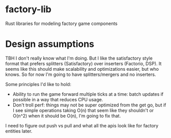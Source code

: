 # factory-lib
Rust libraries for modeling factory game components

# Design assumptions
TBH I don't really know what I'm doing. But I like the satisfactory style format that prefers splitters (Satisfactory) over inserters (Factorio, DSP). It seems like this should make scalability and optimizations easier, but who knows. So for now I'm going to have splitters/mergers and no inserters.

Some principles I'd like to hold:
* Ability to run the game forward multiple ticks at a time: batch updates if possible in a way that reduces CPU usage. 
* Don't troll perf: things may not be super optimized from the get go, but if I see simple operations taking O(n) that seem like they shouldn't or O(n^2) when it should be O(n), I'm going to fix that. 

I need to figure out push vs pull and what all the apis look like for factory entities later. 